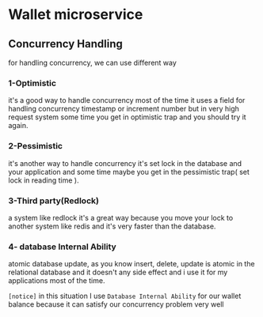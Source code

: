 # Wallet microservice

## Concurrency Handling
for handling concurrency, we can use different way
### 1-Optimistic 
it's a good way to handle concurrency most of the time it uses a field for handling concurrency timestamp or increment number but in very high request system some time you get in optimistic trap and you should try it again.
### 2-Pessimistic
it's another way to handle concurrency it's set lock in the database and your application and some time maybe you get in the pessimistic trap( set lock in reading time ).
### 3-Third party(Redlock)
a system like redlock it's a great way because you move your lock to another system like redis and it's very faster than the database.
### 4- database Internal Ability 
atomic database update, as you know insert, delete, update is atomic in the relational database and it doesn't any side effect and i use it for my applications most of the time.

`[notice]` in this situation I use `Database Internal Ability` for our wallet balance because it can satisfy our concurrency problem very well
